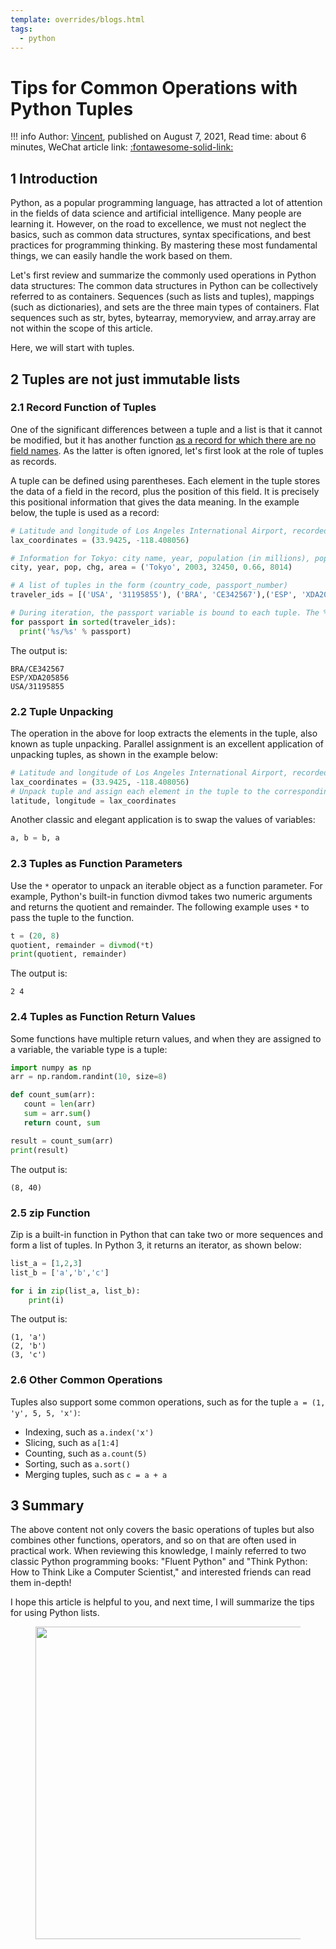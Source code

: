 ```yaml
---
template: overrides/blogs.html
tags:
  - python
---
```


# Tips for Common Operations with Python Tuples

!!! info
    Author: [Vincent](https://github.com/Realvincentyuan), published on August 7, 2021, Read time: about 6 minutes, WeChat article link: [:fontawesome-solid-link:](https://mp.weixin.qq.com/s/GmZ1Du4qJRai7D7oXKh75w)

## 1 Introduction

Python, as a popular programming language, has attracted a lot of attention in the fields of data science and artificial intelligence. Many people are learning it. However, on the road to excellence, we must not neglect the basics, such as common data structures, syntax specifications, and best practices for programming thinking. By mastering these most fundamental things, we can easily handle the work based on them.

Let's first review and summarize the commonly used operations in Python data structures: The common data structures in Python can be collectively referred to as containers. Sequences (such as lists and tuples), mappings (such as dictionaries), and sets are the three main types of containers. Flat sequences such as str, bytes, bytearray, memoryview, and array.array are not within the scope of this article.

Here, we will start with tuples.

## 2 Tuples are not just immutable lists

### 2.1 Record Function of Tuples

One of the significant differences between a tuple and a list is that it cannot be modified, but it has another function [as a record for which there are no field names](https://book.douban.com/subject/27028517/). As the latter is often ignored, let's first look at the role of tuples as records.

A tuple can be defined using parentheses. Each element in the tuple stores the data of a field in the record, plus the position of this field. It is precisely this positional information that gives the data meaning. In the example below, the tuple is used as a record:

```Python
# Latitude and longitude of Los Angeles International Airport, recorded in a tuple
lax_coordinates = (33.9425, -118.408056)

# Information for Tokyo: city name, year, population (in millions), population change (in percentage), and area (in square kilometers), recorded in a tuple
city, year, pop, chg, area = ('Tokyo', 2003, 32450, 0.66, 8014)

# A list of tuples in the form (country_code, passport_number)
traveler_ids = [('USA', '31195855'), ('BRA', 'CE342567'),('ESP', 'XDA205856')]

# During iteration, the passport variable is bound to each tuple. The % format operator can be matched to the corresponding tuple element.
for passport in sorted(traveler_ids):
  print('%s/%s' % passport)
```

The output is:

```
BRA/CE342567
ESP/XDA205856
USA/31195855
```

### 2.2 Tuple Unpacking

The operation in the above for loop extracts the elements in the tuple, also known as tuple unpacking. Parallel assignment is an excellent application of unpacking tuples, as shown in the example below:

```Python
# Latitude and longitude of Los Angeles International Airport, recorded in a tuple
lax_coordinates = (33.9425, -118.408056)
# Unpack tuple and assign each element in the tuple to the corresponding variable
latitude, longitude = lax_coordinates
```

Another classic and elegant application is to swap the values of variables:

```Python
a, b = b, a
```

### 2.3 Tuples as Function Parameters

Use the `*` operator to unpack an iterable object as a function parameter. For example, Python's built-in function divmod takes two numeric arguments and returns the quotient and remainder. The following example uses `*` to pass the tuple to the function.

```Python
t = (20, 8)
quotient, remainder = divmod(*t)
print(quotient, remainder)
```

The output is:

```
2 4
```

### 2.4 Tuples as Function Return Values

Some functions have multiple return values, and when they are assigned to a variable, the variable type is a tuple:

```Python
import numpy as np
arr = np.random.randint(10, size=8)

def count_sum(arr):
   count = len(arr)
   sum = arr.sum()
   return count, sum

result = count_sum(arr)
print(result)
```

The output is:

```
(8, 40)
```

### 2.5 zip Function

Zip is a built-in function in Python that can take two or more sequences and form a list of tuples. In Python 3, it returns an iterator, as shown below:

```Python
list_a = [1,2,3]
list_b = ['a','b','c']

for i in zip(list_a, list_b):
    print(i)
```

The output is:

```
(1, 'a')
(2, 'b')
(3, 'c')
```

### 2.6 Other Common Operations

Tuples also support some common operations, such as for the tuple `a = (1, 'y', 5, 5, 'x')`:

- Indexing, such as `a.index('x')`
- Slicing, such as `a[1:4]`
- Counting, such as `a.count(5)`
- Sorting, such as `a.sort()`
- Merging tuples, such as `c = a + a`

## 3 Summary

The above content not only covers the basic operations of tuples but also combines other functions, operators, and so on that are often used in practical work. When reviewing this knowledge, I mainly referred to two classic Python programming books: "Fluent Python" and "Think Python: How to Think Like a Computer Scientist," and interested friends can read them in-depth!

I hope this article is helpful to you, and next time, I will summarize the tips for using Python lists. 

<figure>
  <img src="https://cdn.jsdelivr.net/gh/BulletTech2021/Pics/2021-6-14/1623639526512-1080P%20(Full%20HD)%20-%20Tail%20Pic.png" width="500" />
</figure>
